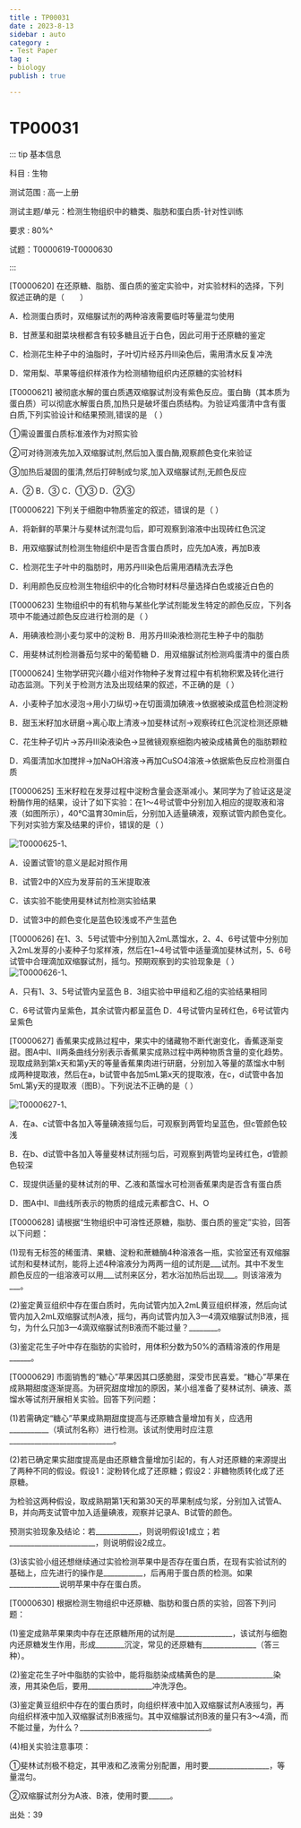 ```yaml
---
title : TP00031
date : 2023-8-13
sidebar : auto
category : 
- Test Paper
tag : 
- biology
publish : true

---
```

# TP00031

::: tip 基本信息

科目 : 生物

测试范围 : 高一上册

测试主题/单元：检测生物组织中的糖类、脂肪和蛋白质-针对性训练

要求 : 80%^

试题：T0000619-T0000630

::: 



[T0000620] 在还原糖、脂肪、蛋白质的鉴定实验中，对实验材料的选择，下列叙述正确的是（　　）

A．检测蛋白质时，双缩脲试剂的两种溶液需要临时等量混匀使用

B．甘蔗茎和甜菜块根都含有较多糖且近于白色，因此可用于还原糖的鉴定

C．检测花生种子中的油脂时，子叶切片经苏丹Ⅲ染色后，需用清水反复冲洗

D．常用梨、苹果等组织样液作为检测植物组织内还原糖的实验材料

[T0000621] 被彻底水解的蛋白质遇双缩脲试剂没有紫色反应。蛋白酶（其本质为蛋白质）可以彻底水解蛋白质,加热只是破坏蛋白质结构。为验证鸡蛋清中含有蛋白质,下列实验设计和结果预测,错误的是  （  ）

①需设置蛋白质标准液作为对照实验

②可对待测液先加入双缩脲试剂,然后加入蛋白酶,观察颜色变化来验证

③加热后凝固的蛋清,然后打碎制成匀浆,加入双缩脲试剂,无颜色反应

A．②	B．③	C．①③	D．②③

[T0000622] 下列关于细胞中物质鉴定的叙述，错误的是（  ）

A．将新鲜的苹果汁与斐林试剂混匀后，即可观察到溶液中出现砖红色沉淀

B．用双缩脲试剂检测生物组织中是否含蛋白质时，应先加A液，再加B液

C．检测花生子叶中的脂肪时，用苏丹III染色后需用酒精洗去浮色

D．利用颜色反应检测生物组织中的化合物时材料尽量选择白色或接近白色的

[T0000623] 生物组织中的有机物与某些化学试剂能发生特定的颜色反应，下列各项中不能通过颜色反应进行检测的是（  ）

A．用碘液检测小麦匀浆中的淀粉	B．用苏丹III染液检测花生种子中的脂肪

C．用斐林试剂检测番茄匀浆中的葡萄糖	D．用双缩脲试剂检测鸡蛋清中的蛋白质

[T0000624] 生物学研究兴趣小组对作物种子发育过程中有机物积累及转化进行动态监测。下列关于检测方法及出现结果的叙述，不正确的是（  ）

A．小麦种子加水浸泡→用小刀纵切→在切面滴加碘液→依据被染成蓝色检测淀粉

B．甜玉米籽加水研磨→离心取上清液→加斐林试剂→观察砖红色沉淀检测还原糖

C．花生种子切片→苏丹III染液染色→显微镜观察细胞内被染成橘黄色的脂肪颗粒

D．鸡蛋清加水加搅拌→加NaOH溶液→再加CuSO4溶液→依据紫色反应检测蛋白质

[T0000625] 玉米籽粒在发芽过程中淀粉含量会逐渐减小。某同学为了验证这是淀粉酶作用的结果，设计了如下实验：在1～4号试管中分别加入相应的提取液和溶液（如图所示），40℃温育30min后，分别加入适量碘液，观察试管内颜色变化。下列对实验方案及结果的评价，错误的是（  ）

![T0000625-1](./img/T0000625-1.png)、

A．设置试管1的意义是起对照作用

B．试管2中的X应为发芽前的玉米提取液

C．该实验不能使用斐林试剂检测实验结果

D．试管3中的颜色变化是蓝色较浅或不产生蓝色

[T0000626] 在1、3、5号试管中分别加入2mL蒸馏水，2、4、6号试管中分别加入2mL发芽的小麦种子匀浆样液，然后在1~4号试管中适量滴加斐林试剂，5、6号试管中合理滴加双缩脲试剂，摇匀。预期观察到的实验现象是（  ）
![T0000626-1](./img/T0000626-1.png)、

A．只有1、3、5号试管内呈蓝色	B．3组实验中甲组和乙组的实验结果相同

C．6号试管内呈紫色，其余试管内都呈蓝色	D．4号试管内呈砖红色，6号试管内呈紫色

[T0000627] 香蕉果实成熟过程中，果实中的储藏物不断代谢变化，香蕉逐渐变甜。图A中Ⅰ、Ⅱ两条曲线分别表示香蕉果实成熟过程中两种物质含量的变化趋势。现取成熟到第x天和第y天的等量香蕉果肉进行研磨，分别加入等量的蒸馏水中制成两种提取液，然后在a，b试管中各加5mL第x天的提取液，在c，d试管中各加5mL第y天的提取液（图B）。下列说法不正确的是（  ）

![T0000627-1](./img/T0000627-1.png)、

A．在a、c试管中各加入等量碘液摇匀后，可观察到两管均呈蓝色，但c管颜色较浅

B．在b、d试管中各加入等量斐林试剂摇匀后，可观察到两管均呈砖红色，d管颜色较深

C．现提供适量的斐林试剂的甲、乙液和蒸馏水可检测香蕉果肉是否含有蛋白质

D．图A中I、Ⅱ曲线所表示的物质的组成元素都含C、H、O

[T0000628] 请根据“生物组织中可溶性还原糖，脂肪、蛋白质的鉴定”实验，回答以下问题：

(1)现有无标签的稀蛋清、果糖、淀粉和蔗糖酶4种溶液各一瓶，实验室还有双缩脲试剂和斐林试剂，能将上述4种溶液分为两两一组的试剂是___试剂。其中不发生颜色反应的一组溶液可以用___试剂来区分，若水浴加热后出现___。则该溶液为___。

(2)鉴定黄豆组织中存在蛋白质时，先向试管内加入2mL黄豆组织样液，然后向试管内加入2mL双缩脲试剂A液，摇匀，再向试管内加入3—4滴双缩脲试剂B液，摇匀，为什么只加3—4滴双缩脲试剂B液而不能过量？________。

(3)鉴定花生子叶中存在脂肪的实验时，用体积分数为50%的酒精溶液的作用是______。

[T0000629] 市面销售的“糖心”苹果因其口感脆甜，深受市民喜爱。“糖心”苹果在成熟期甜度逐渐提高。为研究甜度增加的原因，某小组准备了斐林试剂、碘液、蒸馏水等试剂开展相关实验。回答下列问题：

(1)若需确定“糖心”苹果成熟期甜度提高与还原糖含量增加有关，应选用___________（填试剂名称）进行检测。该试剂使用时应注意_____________________________。

(2)若已确定果实甜度提高是由还原糖含量增加引起的，有人对还原糖的来源提出了两种不同的假设。假设1：淀粉转化成了还原糖；假设2：非糖物质转化成了还原糖。

为检验这两种假设，取成熟期第1天和第30天的苹果制成匀浆，分别加入试管A、B，并向两支试管中加入适量碘液，观察并记录A、B试管的颜色。

预测实验现象及结论：若____________，则说明假设1成立；若________________________，则说明假设2成立。

(3)该实验小组还想继续通过实验检测苹果中是否存在蛋白质，在现有实验试剂的基础上，应先进行的操作是___________，后再用于蛋白质的检测。如果______________说明苹果中存在蛋白质。

[T0000630] 根据检测生物组织中还原糖、脂肪和蛋白质的实验，回答下列问题：

(1)鉴定成熟苹果果肉中存在还原糖所用的试剂是________________，该试剂与细胞内还原糖发生作用，形成________沉淀，常见的还原糖有_______________（答三种）。

(2)鉴定花生子叶中脂肪的实验中，能将脂肪染成橘黄色的是________________染液，用其染色后，要用__________________冲洗浮色。

(3)鉴定黄豆组织中存在的蛋白质时，向组织样液中加入双缩脲试剂A液摇匀，再向组织样液中加入双缩脲试剂B液摇匀。其中双缩脲试剂B液的量只有3～4滴，而不能过量，为什么？____________________________________。

(4)相关实验注意事项：

①斐林试剂极不稳定，其甲液和乙液需分别配置，用时要_________________，等量混匀。

②双缩脲试剂分为A液、B液，使用时要______。


出处：39

